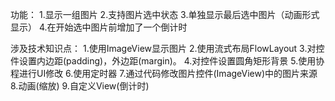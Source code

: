 功能：
1.显示一组图片
2.支持图片选中状态
3.单独显示最后选中图片（动画形式显示）
4.在开始选中图片前增加了一个倒计时

涉及技术知识点：
1.使用ImageView显示图片
2.使用流式布局FlowLayout
3.对控件设置内边距(padding)，外边距(margin)。
4.对控件设置圆角矩形背景
5.使用协程进行UI修改
6.使用定时器
7.通过代码修改图片控件(ImageView)中的图片来源
8.动画(缩放)
9.自定义View(倒计时)